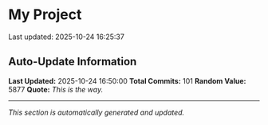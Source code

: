 # My Project


Last updated: 2025-10-24 16:25:37





































































































## Auto-Update Information

**Last Updated:** 2025-10-24 16:50:00
**Total Commits:** 101
**Random Value:** 5877
**Quote:** _This is the way._

---
_This section is automatically generated and updated._